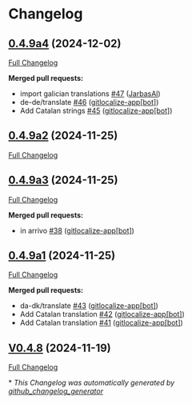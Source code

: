 # Changelog

## [0.4.9a4](https://github.com/OpenVoiceOS/ovos-skill-boot-finished/tree/0.4.9a4) (2024-12-02)

[Full Changelog](https://github.com/OpenVoiceOS/ovos-skill-boot-finished/compare/0.4.9a2...0.4.9a4)

**Merged pull requests:**

- import galician translations [\#47](https://github.com/OpenVoiceOS/ovos-skill-boot-finished/pull/47) ([JarbasAl](https://github.com/JarbasAl))
- de-de/translate [\#46](https://github.com/OpenVoiceOS/ovos-skill-boot-finished/pull/46) ([gitlocalize-app[bot]](https://github.com/apps/gitlocalize-app))
- Add Catalan strings [\#45](https://github.com/OpenVoiceOS/ovos-skill-boot-finished/pull/45) ([gitlocalize-app[bot]](https://github.com/apps/gitlocalize-app))

## [0.4.9a2](https://github.com/OpenVoiceOS/ovos-skill-boot-finished/tree/0.4.9a2) (2024-11-25)

[Full Changelog](https://github.com/OpenVoiceOS/ovos-skill-boot-finished/compare/0.4.9a3...0.4.9a2)

## [0.4.9a3](https://github.com/OpenVoiceOS/ovos-skill-boot-finished/tree/0.4.9a3) (2024-11-25)

[Full Changelog](https://github.com/OpenVoiceOS/ovos-skill-boot-finished/compare/0.4.9a1...0.4.9a3)

**Merged pull requests:**

- in arrivo [\#38](https://github.com/OpenVoiceOS/ovos-skill-boot-finished/pull/38) ([gitlocalize-app[bot]](https://github.com/apps/gitlocalize-app))

## [0.4.9a1](https://github.com/OpenVoiceOS/ovos-skill-boot-finished/tree/0.4.9a1) (2024-11-25)

[Full Changelog](https://github.com/OpenVoiceOS/ovos-skill-boot-finished/compare/V0.4.8...0.4.9a1)

**Merged pull requests:**

- da-dk/translate [\#43](https://github.com/OpenVoiceOS/ovos-skill-boot-finished/pull/43) ([gitlocalize-app[bot]](https://github.com/apps/gitlocalize-app))
- Add Catalan translation [\#42](https://github.com/OpenVoiceOS/ovos-skill-boot-finished/pull/42) ([gitlocalize-app[bot]](https://github.com/apps/gitlocalize-app))
- Add Catalan translation [\#41](https://github.com/OpenVoiceOS/ovos-skill-boot-finished/pull/41) ([gitlocalize-app[bot]](https://github.com/apps/gitlocalize-app))

## [V0.4.8](https://github.com/OpenVoiceOS/ovos-skill-boot-finished/tree/V0.4.8) (2024-11-19)

[Full Changelog](https://github.com/OpenVoiceOS/ovos-skill-boot-finished/compare/0.4.8...V0.4.8)



\* *This Changelog was automatically generated by [github_changelog_generator](https://github.com/github-changelog-generator/github-changelog-generator)*
